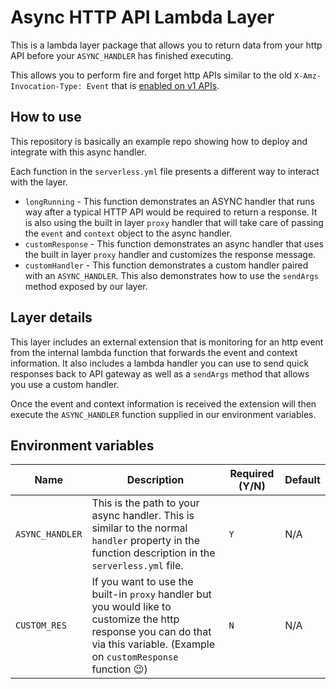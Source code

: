 # Async HTTP API Lambda Layer
This is a lambda layer package that allows you to return data from your http API before your `ASYNC_HANDLER` has finished executing.

This allows you to perform fire and forget http APIs similar to the old `X-Amz-Invocation-Type: Event` that is [enabled on v1 APIs](https://docs.aws.amazon.com/apigateway/latest/developerguide/set-up-lambda-integration-async.html).

## How to use
This repository is basically an example repo showing how to deploy and integrate with this async handler.

Each function in the `serverless.yml` file presents a different way to interact with the layer.

* `longRunning` - This function demonstrates an ASYNC handler that runs way after a typical HTTP API would be required to return a response. It is also using the built in layer `proxy` handler that will take care of passing the `event` and `context` object to the async handler.
* `customResponse` - This function demonstrates an async handler that uses the built in layer `proxy` handler and customizes the response message.
* `customHandler` - This function demonstrates a custom handler paired with an `ASYNC_HANDLER`. This also demonstrates how to use the `sendArgs` method exposed by our layer.

## Layer details
This layer includes an external extension that is monitoring for an http event from the internal lambda function that forwards the event and context information. It also includes a lambda handler you can use to send quick responses back to API gateway as well as a `sendArgs` method that allows you use a custom handler.

Once the event and context information is received the extension will then execute the `ASYNC_HANDLER` function supplied in our environment variables.

## Environment variables

| Name | Description | Required (Y/N) | Default |
|--|--|--|--|
| `ASYNC_HANDLER` | This is the path to your async handler. This is similar to the normal `handler` property in the function description in the `serverless.yml` file. | `Y` | N/A |
| `CUSTOM_RES` | If you want to use the built-in `proxy` handler but you would like to customize the http response you can do that via this variable. (Example on `customResponse` function 😉) | `N` | N/A |

